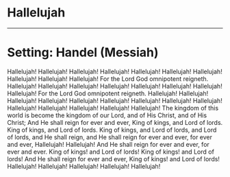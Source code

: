 # Hallelujah

***

# Setting: Handel (Messiah)

Hallelujah! Hallelujah!
Hallelujah! Hallelujah! Hallelujah!
Hallelujah! Hallelujah!
Hallelujah! Hallelujah! Hallelujah!
For the Lord God omnipotent reigneth.
Hallelujah! Hallelujah!
Hallelujah! Hallelujah!
Hallelujah! Hallelujah!
Hallelujah! Hallelujah!
For the Lord God omnipotent reigneth.
Hallelujah! Hallelujah!
Hallelujah! Hallelujah!
Hallelujah! Hallelujah!
Hallelujah! Hallelujah!
Hallelujah! Hallelujah!
Hallelujah! Hallelujah!
Hallelujah! Hallelujah!
The kingdom of this world is become
the kingdom of our Lord, and of His Christ,
and of His Christ;
And He shall reign for ever and ever,
King of kings, and Lord of lords.
King of kings, and Lord of lords.
King of kings, and Lord of lords,
and Lord of lords,
and He shall reign,
and He shall reign for ever and ever,
for ever and ever,
Hallelujah! Hallelujah!
And He shall reign for ever and ever, for ever and ever.
King of kings! and Lord of lords!
King of kings! and Lord of lords!
And He shall reign for ever and ever,
King of kings! and Lord of lords!
Hallelujah! Hallelujah!
Hallelujah! Hallelujah!
Hallelujah!